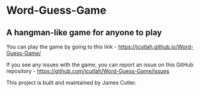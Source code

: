 # Word-Guess-Game
## A hangman-like game for anyone to play

You can play the game by going to this link - https://jcutlah.github.io/Word-Guess-Game/

If you see any issues with the game, you can report an issue on this GitHub repository - https://github.com/jcutlah/Word-Guess-Game/issues

This project is built and maintained by James Cutler.